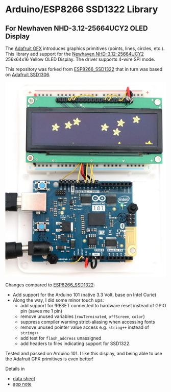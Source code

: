 # Arduino/ESP8266 SSD1322 Library
## For Newhaven NHD-3.12-25664UCY2 OLED Display

The [Adafruit GFX](https://github.com/adafruit/Adafruit-GFX-Library) introduces graphics primitives (points, lines, circles, etc.). This library add support for the [Newhaven NHD-3.12-25664UCY2](http://www.newhavendisplay.com/nhd31225664ucy2-p-3537.html) 256x64x16 Yellow OLED Display.  The driver supports 4-wire SPI mode.

This repository was forked from [ESP8266_SSD1322](https://github.com/winneymj/ESP8266_SSD1322) that in turn was based on [Adafruit SSD1306](https://github.com/adafruit/Adafruit_SSD1306).

![image](media/arduino101_oled_resize.jpg)

Changes compared to [ESP8266_SSD1322](https://github.com/winneymj/ESP8266_SSD1322):

* Add support for the Arduino 101 (native 3.3 Volt, base on Intel Curie)
* Along the way, I did some minor touch ups:
  * add support for !RESET connected to hardware reset instead of GPIO pin (saves me 1 pin)
  * remove unused variables (`rowTerminated`, `offScreen`, `color`)
  * suppress compiler warning strict-aliasing when accessing fonts
  * remove unused pointer value access e.g. `string++` instead of `string++`
  * add test for `flash_address` unassigned
  * add headers to files indicating support for SSD1322.

Tested and passed on Arduino 101. I like this display, and being able to use the Adafruit GFX primitives is even better!

Details in

* [data sheet](http://www.newhavendisplay.com/specs/NHD-3.12-25664UCY2.pdf)
* [app note](http://www.newhavendisplay.com/app_notes/SSD1322.pdf)


